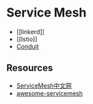 # Service Mesh

- [[linkerd]]
- [[Istio]]
- [Conduit](https://conduit.io/)

## Resources

- [ServiceMesh中文网](http://www.servicemesh.cn/)
- [awesome-servicemesh](https://servicemesh.gitbooks.io/awesome-servicemesh/content/)

